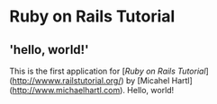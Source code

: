 # Ruby on Rails Tutorial

## 'hello, world!'

This is the first application for [*Ruby on Rails Tutorial*] (http://wwww.railstutorial.org/)
by [Micahel Hartl] (http://www.michaelhartl.com). Hello, world!
